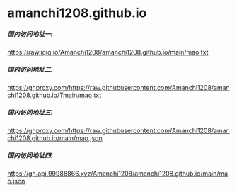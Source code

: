 # amanchi1208.github.io

##### 国内访问地址一:
https://raw.iqiq.io/Amanchi1208/amanchi1208.github.io/main/mao.txt

##### 国内访问地址二:
https://ghproxy.com/https://raw.githubusercontent.com/Amanchi1208/amanchi1208.github.io/Tmain/mao.txt

##### 国内访问地址三:
https://ghproxy.com/https://raw.githubusercontent.com/Amanchi1208/amanchi1208.github.io/main/mao.json


##### 国内访问地址四:
https://gh.api.99988866.xyz/Amanchi1208/amanchi1208.github.io/main/mao.json
